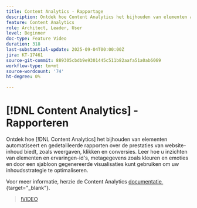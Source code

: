 ```yaml
---
title: Content Analytics - Rapportage
description: Ontdek hoe Content Analytics het bijhouden van elementen automatiseert en gedetailleerde rapporten over de prestaties van website-inhoud biedt, zoals weergaven, klikken en conversies.
feature: Content Analytics
role: Architect, Leader, User
level: Beginner
doc-type: Feature Video
duration: 318
last-substantial-update: 2025-09-04T00:00:00Z
jira: KT-17461
source-git-commit: 889305cbdb9e9301445c511b82aafa51a0ab6069
workflow-type: tm+mt
source-wordcount: '74'
ht-degree: 0%

---
```


# [!DNL Content Analytics] - Rapporteren

Ontdek hoe [!DNL Content Analytics] het bijhouden van elementen automatiseert en gedetailleerde rapporten over de prestaties van website-inhoud biedt, zoals weergaven, klikken en conversies. Leer hoe u inzichten van elementen en ervaringen-id&#39;s, metagegevens zoals kleuren en emoties en door een sjabloon gegenereerde visualisaties kunt gebruiken om uw inhoudsstrategie te optimaliseren.

Voor meer informatie, herzie de Content Analytics [&#x200B; documentatie &#x200B;](https://experienceleague.adobe.com/nl/docs/analytics-platform/using/content-analytics/report/report){target="_blank"}.

>[!VIDEO](https://video.tv.adobe.com/v/3473043/?learn=on&enablevpops&captions=dut)
